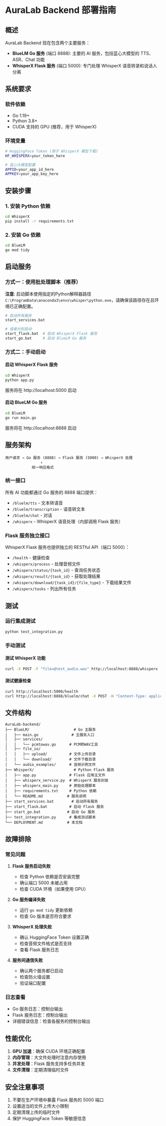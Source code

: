 # AuraLab Backend 部署指南

## 概述

AuraLab Backend 现在包含两个主要服务：
- **BlueLM Go 服务** (端口 8888): 主要的 AI 服务，包括蓝心大模型的 TTS、ASR、Chat 功能
- **WhisperX Flask 服务** (端口 5000): 专门处理 WhisperX 语音转录和说话人分离

## 系统要求

### 软件依赖
- Go 1.19+
- Python 3.8+
- CUDA 支持的 GPU (推荐，用于 WhisperX)

### 环境变量
```bash
# HuggingFace Token (用于 WhisperX 模型下载)
HF_WHISPERX=your_token_here

# 蓝心大模型配置
APPID=your_app_id_here
APPKEY=your_app_key_here
```

## 安装步骤

### 1. 安装 Python 依赖
```bash
cd WhisperX
pip install -r requirements.txt
```

### 2. 安装 Go 依赖
```bash
cd BlueLM
go mod tidy
```

## 启动服务

### 方式一：使用批处理脚本（推荐）

**注意**: 启动脚本使用指定的Python解释器路径 `C:\ProgramData\anaconda3\envs\whisper\python.exe`，请确保该路径存在且环境已正确配置。

```bash
# 启动所有服务
start_services.bat

# 或者分别启动
start_flask.bat  # 启动 WhisperX Flask 服务
start_go.bat     # 启动 BlueLM Go 服务
```

### 方式二：手动启动

#### 启动 WhisperX Flask 服务
```bash
cd WhisperX
python app.py
```
服务将在 http://localhost:5000 启动

#### 启动 BlueLM Go 服务
```bash
cd BlueLM
go run main.go
```
服务将在 http://localhost:8888 启动

## 服务架构

```
用户请求 → Go 服务 (8888) → Flask 服务 (5000) → WhisperX 处理
                ↓
            统一响应格式
```

### 统一接口
所有 AI 功能都通过 Go 服务的 8888 端口提供：
- `/bluelm/tts` - 文本转语音
- `/bluelm/transcription` - 语音转文本
- `/bluelm/chat` - 对话
- `/whisperx` - WhisperX 语音处理（内部调用 Flask 服务）

### Flask 服务独立接口
WhisperX Flask 服务也提供独立的 RESTful API（端口 5000）：
- `/health` - 健康检查
- `/whisperx/process` - 处理音频文件
- `/whisperx/status/{task_id}` - 查询任务状态
- `/whisperx/result/{task_id}` - 获取处理结果
- `/whisperx/download/{task_id}/{file_type}` - 下载结果文件
- `/whisperx/tasks` - 列出所有任务

## 测试

### 运行集成测试
```bash
python test_integration.py
```

### 手动测试

#### 测试 WhisperX 功能
```bash
curl -X POST -F "file=@test_audio.wav" http://localhost:8888/whisperx
```

#### 测试健康检查
```bash
curl http://localhost:5000/health
curl http://localhost:8888/bluelm/chat -X POST -H "Content-Type: application/json" -d '{"message":"hello"}'
```

## 文件结构

```
AuraLab-backend/
├── BlueLM/                    # Go 主服务
│   ├── main.go               # 主服务入口
│   ├── services/
│   │   └── pcmtowav.go      # PCM转WAV工具
│   ├── file_io/
│   │   ├── upload/          # 文件上传目录
│   │   └── download/        # 文件下载目录
│   └── audio_examples/      # 音频示例文件
├── WhisperX/                  # Python Flask 服务
│   ├── app.py               # Flask 应用主文件
│   ├── whisperx_service.py  # WhisperX 服务封装
│   ├── whisperx_main.py     # 原始处理脚本
│   ├── requirements.txt     # Python 依赖
│   └── README.md           # 服务说明
├── start_services.bat        # 启动所有服务
├── start_flask.bat          # 启动 Flask 服务
├── start_go.bat            # 启动 Go 服务
├── test_integration.py      # 集成测试脚本
└── DEPLOYMENT.md           # 本文档
```

## 故障排除

### 常见问题

1. **Flask 服务启动失败**
   - 检查 Python 依赖是否安装完整
   - 确认端口 5000 未被占用
   - 检查 CUDA 环境（如果使用 GPU）

2. **Go 服务编译失败**
   - 运行 `go mod tidy` 更新依赖
   - 检查 Go 版本是否符合要求

3. **WhisperX 处理失败**
   - 确认 HuggingFace Token 设置正确
   - 检查音频文件格式是否支持
   - 查看 Flask 服务日志

4. **服务间通信失败**
   - 确认两个服务都已启动
   - 检查防火墙设置
   - 验证端口配置

### 日志查看
- Go 服务日志：控制台输出
- Flask 服务日志：控制台输出
- 详细错误信息：检查各服务的控制台输出

## 性能优化

1. **GPU 加速**：确保 CUDA 环境正确配置
2. **内存管理**：大文件处理时注意内存使用
3. **并发处理**：Flask 服务支持多任务并发
4. **文件清理**：定期清理临时文件

## 安全注意事项

1. 不要在生产环境中暴露 Flask 服务的 5000 端口
2. 设置适当的文件上传大小限制
3. 定期清理上传的临时文件
4. 保护 HuggingFace Token 等敏感信息